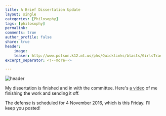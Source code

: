 ```yaml
---
title: A Brief Dissertation Update
layout: single
categories: [Philosophy]
tags: [philosophy]
permalink: 
comments: true
author_profile: false
share: true
header:
    image: 
    teaser: http://www.polson.k12.mt.us/phs/Quicklinks/blasts/GirlsTrack/images/girlstrack2004/harwoodfalls.jpg
excerpt_separator: <!--more-->

---
```


![header](http://www.polson.k12.mt.us/phs/Quicklinks/blasts/GirlsTrack/images/girlstrack2004/harwoodfalls.jpg)

My dissertation is finished and in with the committee. Here's [a video](https://www.youtube.com/watch?v=Fd2LttYRevc) of me finishing the work and sending it off.

The defense is scheduled for 4 November 2016, which is this Friday. I'll keep you posted!
